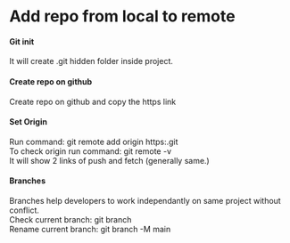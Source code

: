 # Add repo from local to remote
<h4>Git init</h4>
It will create .git hidden folder inside project.
<h4>Create repo on github</h4>
Create repo on github and copy the https link
<h4>Set Origin</h4>
Run command: git remote add origin https:<URL>.git<br>
To check origin run command: git remote -v
<br>It will show 2 links of push and fetch (generally same.)
<h4>Branches</h4>
Branches help developers to work independantly on same project without conflict.
<br>Check current branch: git branch
<br> Rename current branch: git branch -M main